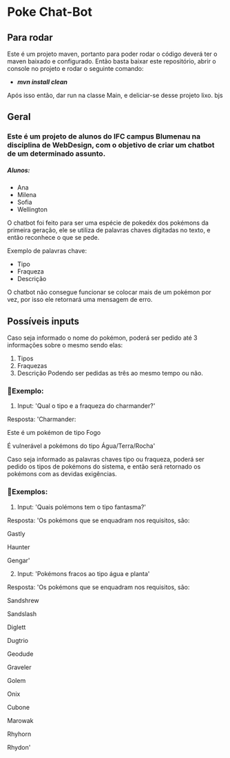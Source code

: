 # Poke Chat-Bot

## Para rodar

Este é um projeto maven, portanto para poder rodar o código deverá ter o maven baixado e configurado. Então basta baixar este repositório, abrir o console no projeto e rodar o seguinte comando:

- ***mvn install clean***

Após isso então, dar run na classe Main, e deliciar-se desse projeto lixo. bjs

## Geral

### Este é um projeto de alunos do IFC campus Blumenau na disciplina de WebDesign, com o objetivo de criar um chatbot de um determinado assunto.

##### Alunos:
- Ana
- Milena
- Sofia
- Wellington

O chatbot foi feito para ser uma espécie de pokedéx dos pokémons da primeira geração, ele se utiliza de palavras chaves digitadas no texto, e então reconhece o que se pede.

Exemplo de palavras chave:
- Tipo
- Fraqueza
- Descrição

O chatbot não consegue funcionar se colocar mais de um pokémon por vez, por isso ele retornará uma mensagem de erro.

## Possíveis inputs

Caso seja informado o nome do pokémon, poderá ser pedido até 3 informações sobre o mesmo sendo elas:
1. Tipos
2. Fraquezas
3. Descrição
Podendo ser pedidas as três ao mesmo tempo ou não.

### 🔴Exemplo:
1. Input: 'Qual o tipo e a fraqueza do charmander?'

Resposta: 'Charmander:

Este é um pokémon de tipo Fogo

É vulnerável a pokémons do tipo Água/Terra/Rocha'

Caso seja informado as palavras chaves tipo ou fraqueza, poderá ser pedido os tipos de pokémons do sistema, e então será retornado os pokémons com as devidas exigências.

### 🔴Exemplos:
1. Input: 'Quais polémons tem o tipo fantasma?'

Resposta: 'Os pokémons que se enquadram nos requisitos, são:

Gastly

Haunter

Gengar'

2. Input: 'Pokémons fracos ao tipo água e planta'

Resposta: 'Os pokémons que se enquadram nos requisitos, são:

Sandshrew

Sandslash

Diglett

Dugtrio

Geodude

Graveler

Golem

Onix

Cubone

Marowak

Rhyhorn

Rhydon'
